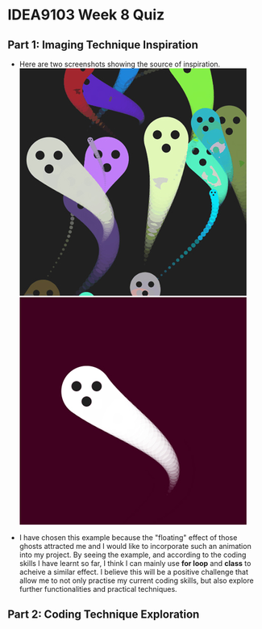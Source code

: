 # IDEA9103 Week 8 Quiz

## Part 1: Imaging Technique Inspiration
- Here are two screenshots showing the source of inspiration.
![Ghost](images/Screenshot_1.jpg)
![Ghosts](images/Screenshot_2.jpg)

- I have chosen this example because the "floating" effect of those ghosts attracted me and I would like to incorporate such an animation into my project. By seeing the example, and according to the coding skills I have learnt so far, I think I can mainly use **for loop** and **class** to acheive a similar effect. I believe this will be a positive challenge that allow me to not only practise my current coding skills, but also explore further functionalities and practical techniques.

## Part 2: Coding Technique Exploration